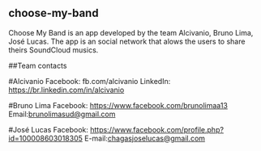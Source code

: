 ## choose-my-band

Choose My Band is an app developed by the team Alcivanio, Bruno Lima, José Lucas. The app is an social network that alows the users to share theirs SoundCloud musics.

##Team contacts

#Alcivanio
Facebook: fb.com/alcivanio
LinkedIn: https://br.linkedin.com/in/alcivanio

#Bruno Lima
Facebook: https://www.facebook.com/brunolimaa13
Email:brunolimasud@gmail.com

#José Lucas
Facebook: https://www.facebook.com/profile.php?id=100008603018305
E-mail:chagasjoselucas@gmail.com
